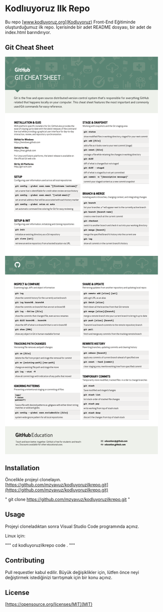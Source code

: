 # Kodlıuyoruz Ilk Repo

Bu repo [www.kodluyoruz.org](Kodluyoruz) Front-End Eğitiminde oluşturduğumuz ilk repo. İçerisinde bir adet README dosyası, bir adet de index.html barındırıyor.

## Git Cheat Sheet

![Cheat Sheet 1](git-cheat-sheet-education/git-cheat-sheet-education_1.png)
![Cheat Sheet 2](git-cheat-sheet-education/git-cheat-sheet-education_2.png)

## Installation

Öncelikle projeyi clonelayın. [https://github.com/mzyavuz/kodluyoruzilkrepo.git](https://github.com/mzyavuz/kodluyoruzilkrepo.git)

" git clone https://github.com/mzyavuz/kodluyoruzilkrepo.git "

## Usage

Projeyi cloneladıktan sonra Visual Studio Code programında açınız.

Linux için:

"""
cd kodluyoruzilkrepo
code .
"""

## Contributing

Pull requestler kabul edilir. Büyük değişiklikler için, lütfen önce neyi değiştirmek istediğinizi tarrtışmak için bir konu açınız.

## License

[https://opensource.org/licenses/MIT](MIT)